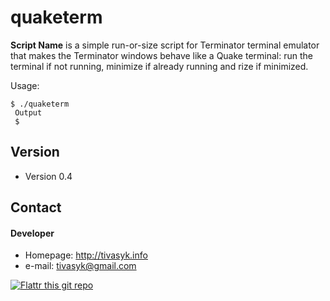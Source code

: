 quaketerm
======
**Script Name** is a simple run-or-size script for Terminator terminal emulator that makes the Terminator windows behave like a Quake terminal: 
run the terminal if not running, minimize if already running and rize if minimized. 

Usage:

```
$ ./quaketerm
 Output
 $ 
 ```
 ## Version 
 * Version 0.4
 
 ## Contact
 #### Developer
 * Homepage: http://tivasyk.info
 * e-mail: tivasyk@gmail.com
 
 [![Flattr this git 
 repo](http://api.flattr.com/button/flattr-badge-large.png)](https://flattr.com/submit/auto?user_id=username&url=https://github.com/username/sw-name&title=sw-name&language=&tags=github&category=software) 
